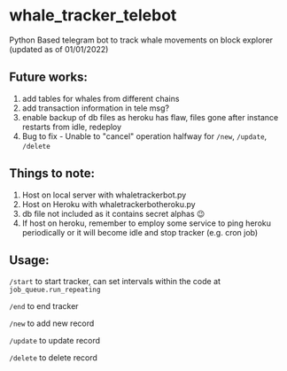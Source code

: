# whale_tracker_telebot
Python Based telegram bot to track whale movements on block explorer (updated as of 01/01/2022)

## Future works:
1. add tables for whales from different chains
2. add transaction information in tele msg?
3. enable backup of db files as heroku has flaw, files gone after instance restarts from idle, redeploy
4. Bug to fix - Unable to "cancel" operation halfway for ```/new```, ```/update```, ```/delete``` 

## Things to note:
1. Host on local server with whaletrackerbot.py
2. Host on Heroku with whaletrackerbotheroku.py
3. db file not included as it contains secret alphas 😉
4. If host on heroku, remember to employ some service to ping heroku periodically or it will become idle and stop tracker (e.g. cron job)

## Usage:
```/start``` to start tracker, can set intervals within the code at ```job_queue.run_repeating```

```/end``` to end tracker

```/new``` to add new record

```/update``` to update record

```/delete``` to delete record
